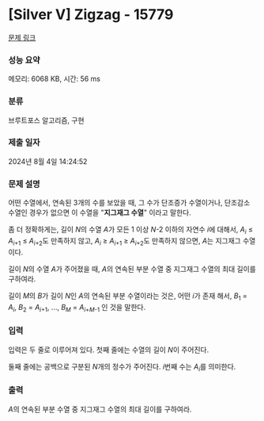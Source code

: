 # [Silver V] Zigzag - 15779 

[문제 링크](https://www.acmicpc.net/problem/15779) 

### 성능 요약

메모리: 6068 KB, 시간: 56 ms

### 분류

브루트포스 알고리즘, 구현

### 제출 일자

2024년 8월 4일 14:24:52

### 문제 설명

<p>어떤 수열에서, 연속된 3개의 수를 보았을 때, 그 수가 단조증가 수열이거나, 단조감소 수열인 경우가 없으면 이 수열을 "<strong>지그재그 수열</strong>" 이라고 말한다.</p>

<p>좀 더 정확하게는, 길이 <em>N</em>의 수열 <em>A</em>가 모든 1 이상 <em>N</em>-2 이하의 자연수 <em>i</em>에 대해서, <em>A<sub>i</sub></em> ≤ <em>A</em><sub><em>i</em>+1</sub> ≤ <em>A</em><sub><em>i</em>+2</sub>도 만족하지 않고, <em>A<sub>i</sub></em> ≥ <em>A</em><sub><em>i</em>+1</sub> ≥ <em>A</em><sub><em>i</em>+2</sub>도 만족하지 않으면, <em>A</em>는 지그재그 수열이다.</p>

<p>길이 <em>N</em>의 수열 <em>A</em>가 주어졌을 때, <em>A</em>의 연속된 부분 수열 중 지그재그 수열의 최대 길이를 구하여라.</p>

<p>길이 <em>M</em>의 <em>B</em>가 길이 <em>N</em>인 <em>A</em>의 연속된 부분 수열이라는 것은, 어떤 <em>i</em>가 존재 해서, <em>B</em><sub>1</sub> = <em>A<sub>i</sub></em>, <em>B</em><sub>2</sub> = <em>A</em><sub><em>i</em>+1</sub>, ..., <em>B<sub>M</sub></em> = <em>A</em><sub><em>i</em>+<em>M</em>-1</sub> 인 것을 말한다.</p>

### 입력 

 <p>입력은 두 줄로 이루어져 있다. 첫째 줄에는 수열의 길이 <em>N</em>이 주어진다.</p>

<p>둘째 줄에는 공백으로 구분된 <em>N</em>개의 정수가 주어진다. <em>i</em>번째 수는 <em>A<sub>i</sub></em>를 의미한다.</p>

### 출력 

 <p><em>A</em>의 연속된 부분 수열 중 지그재그 수열의 최대 길이를 구하여라. </p>

